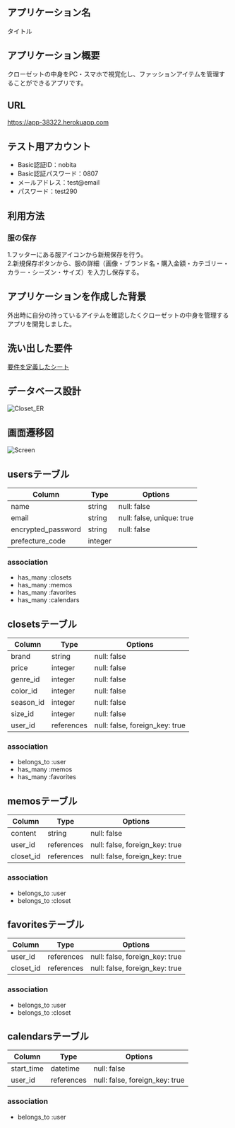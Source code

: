 ## アプリケーション名
タイトル

## アプリケーション概要
クローゼットの中身をPC・スマホで視覚化し、ファッションアイテムを管理することができるアプリです。

## URL
https://app-38322.herokuapp.com

## テスト用アカウント
- Basic認証ID：nobita
- Basic認証パスワード：0807
- メールアドレス：test@email
- パスワード：test290

## 利用方法

### 服の保存
1.フッターにある服アイコンから新規保存を行う。  
2.新規保存ボタンから、服の詳細（画像・ブランド名・購入金額・カテゴリー・カラー・シーズン・サイズ）を入力し保存する。

## アプリケーションを作成した背景
外出時に自分の持っているアイテムを確認したくクローゼットの中身を管理するアプリを開発しました。

## 洗い出した要件
[要件を定義したシート](https://docs.google.com/spreadsheets/d/1qFj1h-h8T4_inN-g-0uMeaXYFrt2IoJgWKWf-TA8VkY/edit#gid=982722306)

<!-- ## 実装した機能についての画像やGIFおよびその説明 -->

<!-- ## 実装予定の機能 -->

## データベース設計
![Closet_ER](https://user-images.githubusercontent.com/109210394/187550180-6f345ecd-ad58-421b-822f-f592575d3459.png)

## 画面遷移図
![Screen](https://user-images.githubusercontent.com/109210394/188127430-1dc9e2c2-34ae-4074-a2ae-247a528dfc9c.png)

<!-- ## 開発環境 -->

<!-- ## 工夫したポイント -->

## usersテーブル

| Column            | Type    | Options                   |
| ----------------- | ------- | ------------------------- |
|name               | string  | null: false               |
|email              | string  | null: false, unique: true |
|encrypted_password | string  | null: false               |
|prefecture_code    | integer |                           |

### association
- has_many :closets
- has_many :memos
- has_many :favorites
- has_many :calendars


## closetsテーブル

| Column    | Type       | Options                        |
| --------- | ---------- | ------------------------------ |
| brand     | string     | null: false                    |
| price     | integer    | null: false                    |
| genre_id  | integer    | null: false                    |
| color_id  | integer    | null: false                    |
| season_id | integer    | null: false                    |
| size_id   | integer    | null: false                    |
| user_id   | references | null: false, foreign_key: true |

### association
- belongs_to :user
- has_many :memos
- has_many :favorites


## memosテーブル

| Column   | Type       | Options                        |
| -------- | ---------- | ------------------------------ |
|content   | string     | null: false                    |
|user_id   | references | null: false, foreign_key: true |
|closet_id | references | null: false, foreign_key: true |

### association
- belongs_to :user
- belongs_to :closet


## favoritesテーブル

| Column   | Type       | Options                        |
| -------- | ---------- | ------------------------------ |
|user_id   | references | null: false, foreign_key: true |
|closet_id | references | null: false, foreign_key: true |

### association
- belongs_to :user
- belongs_to :closet


## calendarsテーブル

| Column    | Type       | Options                        |
| --------- | ---------- | ------------------------------ |
|start_time | datetime   | null: false                    |
|user_id    | references | null: false, foreign_key: true |

### association
- belongs_to :user